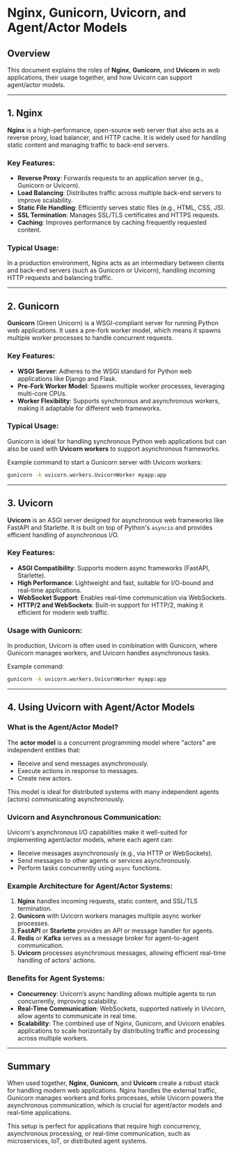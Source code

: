 # Nginx, Gunicorn, Uvicorn, and Agent/Actor Models

## Overview

This document explains the roles of **Nginx**, **Gunicorn**, and **Uvicorn** in web applications, their usage together, and how Uvicorn can support agent/actor models.

---

## 1. Nginx

**Nginx** is a high-performance, open-source web server that also acts as a reverse proxy, load balancer, and HTTP cache. It is widely used for handling static content and managing traffic to back-end servers.

### Key Features:
- **Reverse Proxy**: Forwards requests to an application server (e.g., Gunicorn or Uvicorn).
- **Load Balancing**: Distributes traffic across multiple back-end servers to improve scalability.
- **Static File Handling**: Efficiently serves static files (e.g., HTML, CSS, JS).
- **SSL Termination**: Manages SSL/TLS certificates and HTTPS requests.
- **Caching**: Improves performance by caching frequently requested content.

### Typical Usage:
In a production environment, Nginx acts as an intermediary between clients and back-end servers (such as Gunicorn or Uvicorn), handling incoming HTTP requests and balancing traffic.

---

## 2. Gunicorn

**Gunicorn** (Green Unicorn) is a WSGI-compliant server for running Python web applications. It uses a pre-fork worker model, which means it spawns multiple worker processes to handle concurrent requests.

### Key Features:
- **WSGI Server**: Adheres to the WSGI standard for Python web applications like Django and Flask.
- **Pre-Fork Worker Model**: Spawns multiple worker processes, leveraging multi-core CPUs.
- **Worker Flexibility**: Supports synchronous and asynchronous workers, making it adaptable for different web frameworks.

### Typical Usage:
Gunicorn is ideal for handling synchronous Python web applications but can also be used with **Uvicorn workers** to support asynchronous frameworks.

Example command to start a Gunicorn server with Uvicorn workers:
```bash
gunicorn -k uvicorn.workers.UvicornWorker myapp:app
```

---

## 3. Uvicorn

**Uvicorn** is an ASGI server designed for asynchronous web frameworks like FastAPI and Starlette. It is built on top of Python's `asyncio` and provides efficient handling of asynchronous I/O.

### Key Features:
- **ASGI Compatibility**: Supports modern async frameworks (FastAPI, Starlette).
- **High Performance**: Lightweight and fast, suitable for I/O-bound and real-time applications.
- **WebSocket Support**: Enables real-time communication via WebSockets.
- **HTTP/2 and WebSockets**: Built-in support for HTTP/2, making it efficient for modern web traffic.

### Usage with Gunicorn:
In production, Uvicorn is often used in combination with Gunicorn, where Gunicorn manages workers, and Uvicorn handles asynchronous tasks.

Example command:
```bash
gunicorn -k uvicorn.workers.UvicornWorker myapp:app
```

---

## 4. Using Uvicorn with Agent/Actor Models

### What is the Agent/Actor Model?

The **actor model** is a concurrent programming model where "actors" are independent entities that:
- Receive and send messages asynchronously.
- Execute actions in response to messages.
- Create new actors.

This model is ideal for distributed systems with many independent agents (actors) communicating asynchronously.

### Uvicorn and Asynchronous Communication:
Uvicorn's asynchronous I/O capabilities make it well-suited for implementing agent/actor models, where each agent can:
- Receive messages asynchronously (e.g., via HTTP or WebSockets).
- Send messages to other agents or services asynchronously.
- Perform tasks concurrently using `async` functions.

### Example Architecture for Agent/Actor Systems:

1. **Nginx** handles incoming requests, static content, and SSL/TLS termination.
2. **Gunicorn** with Uvicorn workers manages multiple async worker processes.
3. **FastAPI** or **Starlette** provides an API or message handler for agents.
4. **Redis** or **Kafka** serves as a message broker for agent-to-agent communication.
5. **Uvicorn** processes asynchronous messages, allowing efficient real-time handling of actors' actions.

### Benefits for Agent Systems:
- **Concurrency**: Uvicorn’s async handling allows multiple agents to run concurrently, improving scalability.
- **Real-Time Communication**: WebSockets, supported natively in Uvicorn, allow agents to communicate in real time.
- **Scalability**: The combined use of Nginx, Gunicorn, and Uvicorn enables applications to scale horizontally by distributing traffic and processing across multiple workers.

---

## Summary

When used together, **Nginx**, **Gunicorn**, and **Uvicorn** create a robust stack for handling modern web applications. Nginx handles the external traffic, Gunicorn manages workers and forks processes, while Uvicorn powers the asynchronous communication, which is crucial for agent/actor models and real-time applications.

This setup is perfect for applications that require high concurrency, asynchronous processing, or real-time communication, such as microservices, IoT, or distributed agent systems.


